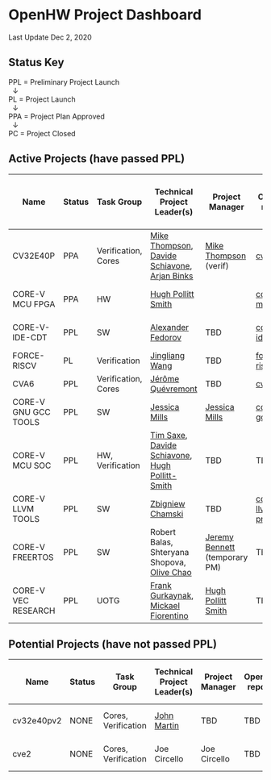 
# OpenHW Project Dashboard

Last Update Dec 2, 2020

## Status Key
PPL = Preliminary Project Launch  
&nbsp; &#8595;  
PL = Project Launch  
&nbsp; &#8595;  
PPA = Project Plan Approved  
&nbsp; &#8595;  
PC = Project Closed



## Active Projects (have passed PPL)

| Name     	  | Status 	| Task Group                          | Technical Project Leader(s)                   | Project Manager 	| OpenHW repo(s)  | EF Project 		| ECLIPSE CQ   	|  PPL 		| PL 		|PPA 		| Project Proposal (or Readme File) 						|
|----------	  |--------	|-----------------------------	|----------------------------------------------	|--------------------	|--------------	  | -----------------  	|-------------- |------------ 	|-------------- |-------------- |---------------------------------------------------------------------- |
| CV32E40P 	  | PPA     	| Verification,  Cores 		| [Mike Thompson](https://github.com/orgs/openhwgroup/people/MikeOpenHWGroup),  [Davide Schiavone](https://github.com/orgs/openhwgroup/people/davideschiavone), [Arjan Binks](https://github.com/orgs/openhwgroup/people/Silabs-ArjanB)  	| [Mike Thompson](https://github.com/orgs/openhwgroup/people/MikeOpenHWGroup) (verif) | [cv32e40p](https://github.com/openhwgroup/cv32e40p)        | CORE-V Cores      	| [22444](https://dev.eclipse.org/ipzilla/show_bug.cgi?id=22444), [22415](https://dev.eclipse.org/ipzilla/show_bug.cgi?id=22415) 	| grandfathered | grandfathered	| grandfathered	| [core-v cv32e40p readme](https://github.com/openhwgroup/cv32e40p/blob/master/README.md)		|
| CORE-V MCU FPGA | PPA         | HW    	                | [Hugh Pollitt Smith](https://github.com/orgs/openhwgroup/people/hpollittsmith)                             | 			| [core-v-mcu](https://github.com/openhwgroup/core-v-mcu)      | CORE-V Cores      	| NONE 		| grandfathered | grandfathered	| grandfathered	| [core-v mcu readme](https://github.com/openhwgroup/core-v-mcu/blob/master/README.md)  	|                
| CORE-V-IDE-CDT  | PPL       	| SW                            | [Alexander Fedorov](https://github.com/orgs/openhwgroup/people/ruspl-afed) 				| TBD      	| [core-v-ide-cdt](https://github.com/openhwgroup/core-v-ide-cdt)  | CORE-V Cores 	| NONE       	| 20.08.31(A) 	| TBD 	| TBD		| [core-v-ide-cdt ppl](https://github.com/openhwgroup/core-v-docs/blob/master/program/CORE-V%20IDE%20prelminary%20project%20proposal.md)			|
| FORCE-RISCV  		|  PL | Verification                  | [Jingliang Wang](https://github.com/Leo-Wang-JL) 					| TBD     		| [force-riscv](https://github.com/openhwgroup/force-riscv)     | CORE-V Cores 	| NONE       	| 20.09.28 (A)	| 20.10.26 (A) 		| TBD		| [force-riscv ppl](https://github.com/openhwgroup/core-v-docs/blob/master/program/FORCE-RISCV%20ISG%20project%20proposal.md)								|
| CVA6  		|  PPL | Verification, Cores           | [Jérôme Quévremont](https://github.com/orgs/openhwgroup/people/jquevremont) 				| TBD     		| [cva6](https://github.com/openhwgroup/cva6)       	  | CORE-V Cores 	| [22416](https://dev.eclipse.org/ipzilla/show_bug.cgi?id=22416)       	| 20.09.28 (A)	| TBD 		| TBD		| [cva6 ppl](https://github.com/openhwgroup/core-v-docs/blob/master/program/CVA6%20preliminary%20project%20proposal.md) |
| CORE-V GNU GCC TOOLS  |  PPL | SW                            | [Jessica Mills](https://github.com/jessicamills) 				| [Jessica Mills](https://github.com/jessicamills)  		| [corev-gcc](https://github.com/openhwgroup/corev-gcc)       | not under EF 	| n/a       	| 20.10.05 (A)	| TBD	 	| TBD 		|  [core-v gnu gcc tools ppl](https://github.com/jeremybennett/core-v-docs/blob/jpb-gnu-tools-ppl/program/core-v-gnu-tools-ppl.md) 	|							 	|
| CORE-V MCU SOC   	|  PPL | HW, Verification              | [Tim Saxe](https://github.com/timsaxe), [Davide Schiavone](https://github.com/orgs/openhwgroup/people/davideschiavone), 	[Hugh Pollitt-Smith](https://github.com/orgs/openhwgroup/people/hpollittsmith)   |  TBD     		| TBD       	  | CORE-V Cores 	| NONE       	| 20.10.05 (A)	| TBD 		| TBD		| [core-v-mcu-soc ppl](https://github.com/openhwgroup/core-v-docs/blob/master/program/Preliminary%20project%20proposal%20for%20MCU%20SoC.md)						 	|	
| CORE-V LLVM TOOLS  	|  PPL | SW              | [Zbigniew Chamski](https://github.com/PicoPET)    |  TBD     		| [corev-llvm-project](https://github.com/openhwgroup/corev-llvm-project)     	  | not under EF (tentative) 	| n/a       	| 20.11.30 (A)	| TBD 		| TBD		| [llvm-toolchain-ppl](https://github.com/openhwgroup/core-v-docs/blob/master/program/llvm-toolchain-ppl.md)	
| CORE-V FREERTOS  	|  PPL | SW              | Robert Balas, Shteryana Shopova, [Olive Chao](https://github.com/olivetreezhao)    |  [Jeremy Bennett](https://github.com/jeremybennett) (temporary PM)     		| TBD       	  | not under EF (tentative) 	| n/a       	| 20.11.30 (A)	| TBD 		| TBD		| [core-v-free-rtos-ppl](https://github.com/openhwgroup/core-v-docs/blob/master/program/core-v-free-rtos-ppl.md)	
| CORE-V VEC RESEARCH  |  PPL | UOTG              | [Frank Gurkaynak](https://github.com/gurkaynak), [Mickael Fiorentino](https://github.com/mickaelfiorentino) |  [Hugh Pollitt Smith](https://github.com/orgs/openhwgroup/people/hpollittsmith)     		| TBD       	  | CORE-V Cores 	| NONE       	| 20.11.30 (A)	| TBD 		| TBD		| [core-v-VEC research ppl](https://github.com/openhwgroup/core-v-docs/blob/master/program/PPL%20proposal%20for%20Core-V-VEC%20Research%20Project.md)	



## Potential Projects (have not passed PPL)
| Name     	  | Status 	| Task Group                     | Technical Project Leader(s)                   | Project Manager 	| OpenHW repo(s)  | EF Project 		| ECLIPSE CQ   	|  PPL 		| PL 		|PPA 		| Project Proposal (or Readme File) 						|
|----------	  |--------	|-----------------------------	|----------------------------------------------	|--------------------	|--------------	  | -----------------  	|-------------- |------------ 	|-------------- |-------------- |---------------------------------------------------------------------- |
| cv32e40pv2  	|  NONE | Cores, Verification              | [John Martin](https://github.com/orgs/openhwgroup/people/jm4rtin)   |  TBD     		| TBD       	  | CORE-V Cores 	| NONE       	| TBD	| TBD 		| TBD		| [cv32e40pv2 ppl](https://github.com/openhwgroup/core-v-docs/blob/master/program/CV32E40Pv2%20preliminary%20project%20proposal.md)						 	|
| cve2  	|  NONE | Cores, Verification              | Joe Circello  |  Joe Circello    		| TBD       	  | CORE-V Cores 	| NONE       	| TBD	| TBD 		| TBD		| 					 	|
